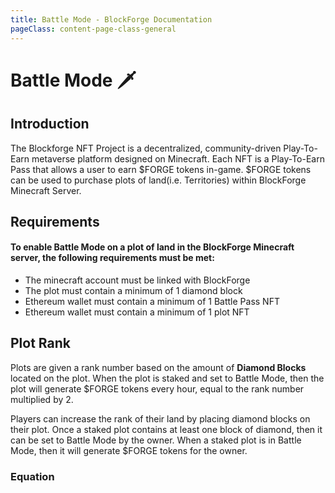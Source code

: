 ```yaml
---
title: Battle Mode - BlockForge Documentation
pageClass: content-page-class-general
---
```

# Battle Mode :dagger:
## Introduction

The Blockforge NFT Project is a decentralized, community-driven Play-To-Earn metaverse platform designed on Minecraft. Each NFT is a Play-To-Earn Pass that allows a user to earn $FORGE tokens in-game. $FORGE tokens can be used  to purchase plots of land(i.e. Territories) within BlockForge Minecraft Server.
<battleModeActive />

<BattleModeFlowChart/>

## Requirements


#### To enable Battle Mode on a plot of land in the BlockForge Minecraft server, the following requirements must be met:</p>
* The minecraft account must be linked with BlockForge</h5>
* The plot must contain a minimum of 1 diamond block
* Ethereum wallet must contain a minimum of 1 Battle Pass NFT
* Ethereum wallet must contain a minimum of 1 plot NFT

## Plot Rank
Plots are given a rank number based on the amount of **Diamond Blocks** located on the plot. When the plot is staked and set to Battle Mode, then the plot will generate $FORGE tokens every hour, equal to the rank number multiplied by 2.
<!-- The plot must be staked and set to Battle Mode to generate $FORGE tokens.  -->
<!-- Plot rankings can affect the amount of tokens the plot can generate.  -->
<!-- A plot with a higher rank will generate more $FORGE tokens per day.  -->
Players can increase the rank of their land by placing diamond blocks on their plot. Once a staked plot contains at least one block of diamond, then it can be set to Battle Mode by the owner. When a staked plot is in Battle Mode, then it will generate $FORGE tokens for the owner.

### Equation
<tokenEquation/>
